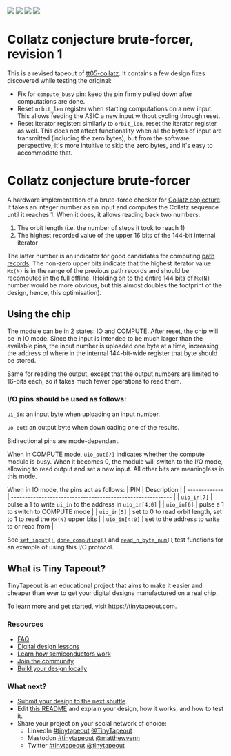 ![](../../workflows/gds/badge.svg) ![](../../workflows/docs/badge.svg) ![](../../workflows/test/badge.svg) ![](../../workflows/fpga/badge.svg)

# Collatz conjecture brute-forcer, revision 1

This is a revised tapeout of [tt05-collatz][6]. It contains a few design fixes
discovered while testing the original:

* Fix for `compute_busy` pin: keep the pin firmly pulled down after computations
  are done.
* Reset `orbit_len` register when starting computations on a new input. This
  allows feeding the ASIC a new input without cycling through reset.
* Reset iterator register: similarly to `orbit_len`, reset the iterator register
  as well. This does not affect functionality when all the bytes of input are
  transmitted (including the zero bytes), but from the software perspective,
  it's more intuitive to skip the zero bytes, and it's easy to accommodate that.

# Collatz conjecture brute-forcer

A hardware implementation of a brute-force checker for [Collatz conjecture][1].
It takes an integer number as an input and computes the Collatz sequence until
it reaches 1. When it does, it allows reading back two numbers:
1) The orbit length (i.e. the number of steps it took to reach 1)
2) The highest recorded value of the upper 16 bits of the 144-bit internal iterator

The latter number is an indicator for good candidates for computing [path
records][2]. The non-zero upper bits indicate that the highest iterator value
`Mx(N)` is in the range of the previous path records and should be recomputed in
the full offline. (Holding on to the entire 144 bits of `Mx(N)` number would be
more obvious, but this almost doubles the footprint of the design, hence, this
optimisation).

## Using the chip

The module can be in 2 states: IO and COMPUTE. After reset, the chip will be in
IO mode. Since the input is intended to be much larger than the available pins,
the input number is uploaded one byte at a time, increasing the address of where
in the internal 144-bit-wide register that byte should be stored.

Same for reading the output, except that the output numbers are limited to
16-bits each, so it takes much fewer operations to read them.

### I/O pins should be used as follows:

`ui_in`: an input byte when uploading an input number.

`uo_out`: an output byte when downloading one of the results.

Bidirectional pins are mode-dependant.

When in COMPUTE mode, `uio_out[7]` indicates whether the compute module is busy.
When it becomes 0, the module will switch to the I/O mode, allowing to read
output and set a new input. All other bits are meaningless in this mode.

When in IO mode, the pins act as follows:
| PIN           | Description                                                |
| ------------- | ---------------------------------------------------------- |
| `uio_in[7]`   | pulse a 1 to write `ui_in` to the address in `uio_in[4:0]` |
| `uio_in[6]`   | pulse a 1 to switch to COMPUTE mode                        |
| `uio_in[5]`   | set to 0 to read orbit length, set to 1 to read the `Mx(N)` upper bits |
| `uio_in[4:0]` | set to the address to write to or read from                |

See [`set_input()`][3], [`done_computing()`][4] and [`read_n_byte_num()`][5]
test functions for an example of using this I/O protocol.

## What is Tiny Tapeout?

TinyTapeout is an educational project that aims to make it easier and cheaper
than ever to get your digital designs manufactured on a real chip.

To learn more and get started, visit https://tinytapeout.com.

### Resources

- [FAQ](https://tinytapeout.com/faq/)
- [Digital design lessons](https://tinytapeout.com/digital_design/)
- [Learn how semiconductors work](https://tinytapeout.com/siliwiz/)
- [Join the community](https://tinytapeout.com/discord)
- [Build your design locally](https://www.tinytapeout.com/guides/local-hardening/)

### What next?

- [Submit your design to the next shuttle](https://app.tinytapeout.com/).
- Edit [this README](README.md) and explain your design, how it works, and how to test it.
- Share your project on your social network of choice:
  - LinkedIn [#tinytapeout](https://www.linkedin.com/search/results/content/?keywords=%23tinytapeout) [@TinyTapeout](https://www.linkedin.com/company/100708654/)
  - Mastodon [#tinytapeout](https://chaos.social/tags/tinytapeout) [@matthewvenn](https://chaos.social/@matthewvenn)
  - Twitter [#tinytapeout](https://twitter.com/hashtag/tinytapeout) [@tinytapeout](https://twitter.com/tinytapeout)

[1]: https://en.wikipedia.org/wiki/Collatz_conjecture
[2]: http://www.ericr.nl/wondrous/pathrecs.html
[3]: https://github.com/rtfb/tt09-collatz-rev1/blob/main/test/test.py#L291
[4]: https://github.com/rtfb/tt09-collatz-rev1/blob/main/test/test.py#L306
[5]: https://github.com/rtfb/tt09-collatz-rev1/blob/main/test/test.py#L312
[6]: https://github.com/rtfb/tt05-collatz

